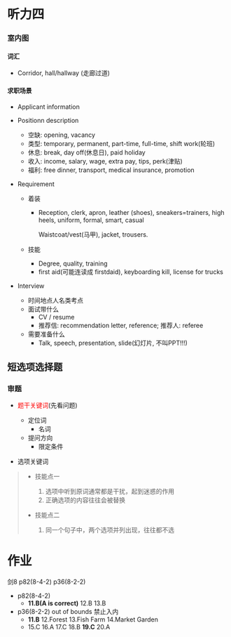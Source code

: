 # 听力四

### 室内图

#### 词汇

- Corridor, hall/hallway (走廊过道)







#### 求职场景

- Applicant information
- Positionn description 
  - 空缺: opening, vacancy
  - 类型: temporary, permanent, part-time, full-time, shift work(轮班)
  - 休息: break, day off(休息日), paid holiday
  - 收入: income, salary, wage, extra pay, tips, perk(津贴)
  - 福利: free dinner, transport, medical insurance, promotion

- Requirement 

  - 着装

    - Reception, clerk, apron, leather (shoes), sneakers=trainers, high heels, uniform, formal, smart, casual

      Waistcoat/vest(马甲), jacket, trousers.

  - 技能

    - Degree, quality, training
    - first aid(可能连读成 firstdaid), keyboarding kill, license for trucks 

- Interview 

  - 时间地点人名类考点
  - 面试带什么
    - CV / resume
    - 推荐信: recommendation letter, reference; 推荐人: referee
  - 需要准备什么
    - Talk, speech, presentation, slide(幻灯片, 不叫PPT!!!)



## 短选项选择题

### 审题

- <font color=red>题干关键词</font>(先看问题)

  - 定位词
    - 名词
  - 提问方向
    - 限定条件

- 选项关键词

  

> - 技能点一
>   1. 选项中听到原词通常都是干扰，起到迷惑的作用
>   2. 正确选项的内容往往会被替换
>
> - 技能点二
>   1. 同一个句子中，两个选项并列出现，往往都不选





# 作业

剑8 p82(8-4-2) p36(8-2-2)

- p82(8-4-2)
  - **11.B(A is correct)** 12.B 13.B
- p36(8-2-2) out of bounds 禁止入内
  - **11.B** 12.Forest 13.Fish Farm 14.Market Garden
  - 15.C 16.A 17.C 18.B **19.C** 20.A

